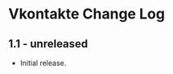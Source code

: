 Vkontakte Change Log
======================

1.1 - unreleased
----------------

  * Initial release.

